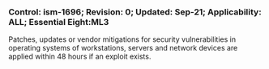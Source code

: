 ### Control: ism-1696; Revision: 0; Updated: Sep-21; Applicability: ALL; Essential Eight:ML3
<p>Patches, updates or vendor mitigations for security vulnerabilities in operating systems of workstations, servers and network devices are applied within 48 hours if an exploit exists.</p>